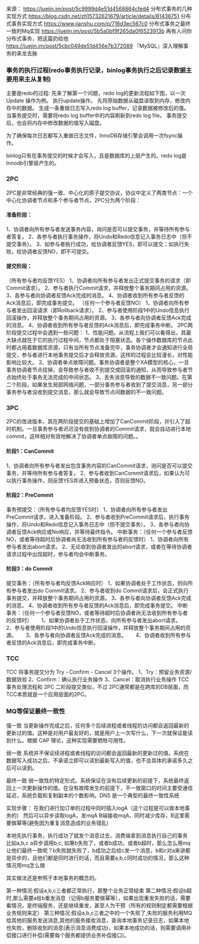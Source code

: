 来源：
https://juejin.im/post/5c9999d4e51d4568864cfed4 分布式事务的几种实现方式
https://blog.csdn.net/zh15732621679/article/details/81436751 分布式事务实现方式
https://www.jianshu.com/p/716d3ec567c0 分布式事务之最终一致的Mq实现
https://juejin.im/post/5b5a0bf9f265da0f6523913b 再有人问你分布式事务，把这篇扔给他
https://juejin.im/post/5cbc049de51d456e7b372089 『MySQL』深入理解事务的来龙去脉


### 事务的执行过程(redo事务执行记录，binlog事务执行之后记录数据主要用来主从复制)
主要是redo的过程:
先来了解第一个问题，redo log的更新流程如下图，以一次Update 操作为例。
执行update操作。
先将原始数据从磁盘读取到内存，修改内存中的数据。
生成一条重做日志写入redo log buffer，记录数据被修改后的值。
当事务提交时，需要将redo log buffer中的内容刷新到redo log file。
事务提交后，也会将内存中修改数据的值写入磁盘。

为了确保每次日志都写入重做日志文件，InnoDB存储引擎会调用一次fsync操作。

binlog只有在事务提交的时候才会写入，且是数据库的上层产生的。redo log是Innodb引擎层产生的。

### 2PC

2PC是非常经典的强一致、中心化的原子提交协议，协议中定义了两类节点：一个中心化协调者节点和多个参与者节点。2PC分为两个阶段：
#### 准备阶段：
1、协调者向所有参与者发送事务内容，询问是否可以提交事务，并等待所有参与者答复。
2、各参与者执行事务操作，将Undo和Redo信息记入事务日志中（但不提交事务）。
3、如参与者执行成功，给协调者反馈YES，即可以提交；如执行失败，给协调者反馈NO，即不可提交。
#### 提交阶段：
（所有参与者均反馈YES）
1、协调者向所有参与者发出正式提交事务的请求（即Commit请求）。
2、参与者执行Commit请求，并释放整个事务期间占用的资源。
3、各参与者向协调者反馈Ack完成的消息。
4、协调者收到所有参与者反馈的Ack消息后，即完成事务提交。
（任何一个参与者反馈NO）
1、协调者向所有参与者发出回滚请求（即Rollback请求）。
2、参与者使用阶段1中的Undo信息执行回滚操作，并释放整个事务期间占用的资源。
3、各参与者向协调者反馈Ack完成的消息。
4、协调者收到所有参与者反馈的Ack消息后，即完成事务中断。
2PC两阶段提交过程中会遇到一些问题：
1、性能问题。从流程上我们可以看得出，其最大缺点就在于它的执行过程中间，节点都处于阻塞状态。各个操作数据库的节点此时都占用着数据库资源，只有当所有节点准备完毕，事务协调者才会通知进行全局提交，参与者进行本地事务提交后才会释放资源。这样的过程会比较漫长，对性能影响比较大。
2、协调者单点故障问题。事务协调者是整个XA模型的核心，一旦事务协调者节点挂掉，会导致参与者收不到提交或回滚的通知，从而导致参与者节点始终处于事务无法完成的中间状态。
3、丢失消息导致的数据不一致问题。在第二个阶段，如果发生局部网络问题，一部分事务参与者收到了提交消息，另一部分事务参与者没收到提交消息，那么就会导致节点间数据的不一致问题。


### 3PC

2PC的改进版本，其在两阶段提交的基础上增加了CanCommit阶段，并引入了超时机制。一旦事务参与者迟迟没有收到协调者的Commit请求，就会自动进行本地commit，这样相对有效地解决了协调者单点故障的问题。。
#### 阶段1：CanCommit 
1、协调者向所有参与者发出包含事务内容的CanCommit请求，询问是否可以提交事务，并等待所有参与者答复。 2、参与者收到CanCommit请求后，如果认为可以执行事务操作，则反馈YES并进入预备状态，否则反馈NO。
#### 阶段2：PreCommit 
事务预提交：（所有参与者均反馈YES时） 1、协调者向所有参与者发出PreCommit请求，进入准备阶段。 2、参与者收到PreCommit请求后，执行事务操作，将Undo和Redo信息记入事务日志中（但不提交事务）。 3、各参与者向协调者反馈Ack响应或No响应，并等待最终指令。 中断事务：（任何一个参与者反馈NO，或者等待超时后协调者尚无法收到所有参与者的反馈时） 1、协调者向所有参与者发出abort请求。 2、无论收到协调者发出的abort请求，或者在等待协调者请求过程中出现超时，参与者均会中断事务。
#### 阶段3：do Commit
提交事务：（所有参与者均反馈Ack响应时）
1、如果协调者处于工作状态，则向所有参与者发出do Commit请求。
2、参与者收到do Commit请求后，会正式执行事务提交，并释放整个事务期间占用的资源。
3、各参与者向协调者反馈Ack完成的消息。
4、协调者收到所有参与者反馈的Ack消息后，即完成事务提交。
中断事务：（任何一个参与者反馈NO，或者等待超时后协调者尚无法收到所有参与者的反馈时）　　
1、如果协调者处于工作状态，向所有参与者发出abort请求。　　
2、参与者使用阶段1中的Undo信息执行回滚操作，并释放整个事务期间占用的资源。　　
3、各参与者向协调者反馈Ack完成的消息。　　
4、协调者收到所有参与者反馈的Ack消息后，即完成事务中断。

### TCC

TCC 将事务提交分为 Try - Confirm - Cancel 3个操作。
1、Try：预留业务资源/数据效验
2、Confirm：确认执行业务操作
3、Cancel：取消执行业务操作
TCC事务处理流程和 2PC 二阶段提交类似，不过 2PC通常都是在跨库的DB层面，而TCC本质就是一个应用层面的2PC。


### MQ等保证最终一致性

强一致
当更新操作完成之后，任何多个后续进程或者线程的访问都会返回最新的更新过的值。这种是对用户最友好的，就是用户上一次写什么，下一次就保证能读到什么。根据 CAP 理论，这种实现需要牺牲可用性。

弱一致
系统并不保证续进程或者线程的访问都会返回最新的更新过的值。系统在数据写入成功之后，不承诺立即可以读到最新写入的值，也不会具体的承诺多久之后可以读到。

最终一致
弱一致性的特定形式。系统保证在没有后续更新的前提下，系统最终返回上一次更新操作的值。在没有故障发生的前提下，不一致窗口的时间主要受通信延迟，系统负载和复制副本的个数影响。DNS 是一个典型的最终一致性系统

实现步骤：
在我们进行加订单的过程中同时插入logA（这个过程是可以做本地事务的）
然后可以异步读取logA，发mqA
B端接收mqA，同时减少库存，B这里需要做幂等(避免因为重复消息造成的业务错乱)

本地先执行事务，执行成功了就发个消息过去，消费端拿到消息执行自己的事务
比如a,b,c    a异步调用b,c,   如果b失败了，或者b成功，或者b超时，那么怎么用mq让他们最终一致呢？b失败就失败了，b成功之后给c发一个消息，b和c对a来讲都是异步的，且他们都是同时进行的话，而且需要a,b,c同时成功的情况，那么这种情况用mq怎么做

其实做法还是参照于本地事务的概念的。

第一种情况:假设a,b,c三者都正常执行，那整个业务正常结束
第二种情况:假设b超时,那么需要a给b重发消息（记得b服务要做幂等），如果出现重发失败的话，需要看情况，是终端服务，还是继续重发，甚至人为干预（所有的规则制定都需要根据业务规则来定）
第三种情况:假设a,b,c三者之中的一个失败了,失败的服务利用MQ给其他的服务发送消息,其他的服务接收消息，查询本地事务记录日志，如果本地也失败，删除收到的消息(表示消息消费成功)，如果本地成功的话，则需要调用补偿接口进行补偿(需要每个服务都提供业务补偿接口)。




